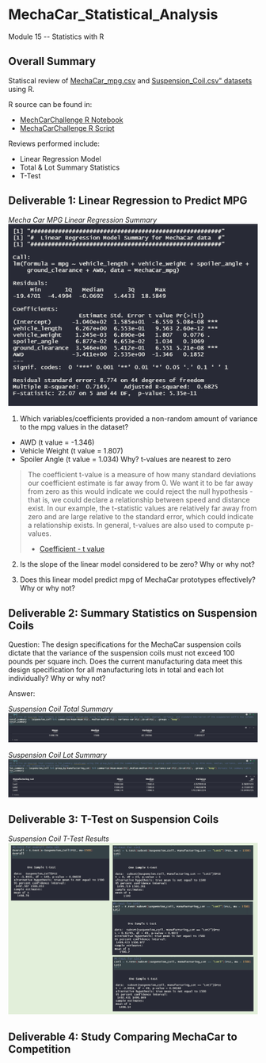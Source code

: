 # MechaCar_Statistical_Analysis
Module 15 -- Statistics with R

## Overall Summary

Statiscal review of [MechaCar_mpg.csv](https://github.com/jt-schmidt/MechaCar_Statistical_Analysis/blob/main/MechaCar_mpg.csv) and [Suspension_Coil.csv" datasets](https://github.com/jt-schmidt/MechaCar_Statistical_Analysis/blob/main/Suspension_Coil.csv) using R.

R source can be found in:
* [MechCarChallenge R Notebook](https://github.com/jt-schmidt/MechaCar_Statistical_Analysis/blob/main/MechaCarChallenge.Rmd)
* [MechaCarChallenge R Script](https://github.com/jt-schmidt/MechaCar_Statistical_Analysis/blob/main/MechaCarChallenge_Script.R)

Reviews performed include:
* Linear Regression Model
* Total & Lot Summary Statistics
* T-Test

## Deliverable 1:  Linear Regression to Predict MPG

*Mecha Car MPG Linear Regression Summary*  
![MechaCarMPG_LinearRegressionSummary](https://github.com/jt-schmidt/MechaCar_Statistical_Analysis/blob/main/MechaCarMPG_LinearRegressionSummary.PNG)

1. Which variables/coefficients provided a non-random amount of variance to the mpg values in the dataset?
* AWD (t value = -1.346)
* Vehicle Weight (t value = 1.807)
* Spoiler Angle (t value = 1.034)
Why?  t-values are nearest to zero


>The coefficient t-value is a measure of how many standard deviations our coefficient estimate is far away from 0. We want it to be far away from zero as this would indicate we could reject the null hypothesis - that is, we could declare a relationship between speed and distance exist. In our example, the t-statistic values are relatively far away from zero and are large relative to the standard error, which could indicate a relationship exists. In general, t-values are also used to compute p-values.
> - [Coefficient - t value](https://feliperego.github.io/blog/2015/10/23/Interpreting-Model-Output-In-R#)

2.  Is the slope of the linear model considered to be zero? Why or why not?

3.  Does this linear model predict mpg of MechaCar prototypes effectively? Why or why not?

## Deliverable 2:  Summary Statistics on Suspension Coils

Question:
The design specifications for the MechaCar suspension coils dictate that the variance of the suspension coils must not exceed 100 pounds per square inch. Does the current manufacturing data meet this design specification for all manufacturing lots in total and each lot individually? Why or why not?

Answer:

*Suspension Coil Total Summary*
![SuspensionCoil_TotalSummary](https://github.com/jt-schmidt/MechaCar_Statistical_Analysis/blob/main/SuspensionCoil_TotalSummary.PNG)

*Suspension Coil Lot Summary*
![SuspensionCoil_LotSummary](https://github.com/jt-schmidt/MechaCar_Statistical_Analysis/blob/main/SuspensionCoil_LotSummary.PNG)

## Deliverable 3:  T-Test on Suspension Coils

*Suspension Coil T-Test Results*
![SuspensionCoil_t-test](https://github.com/jt-schmidt/MechaCar_Statistical_Analysis/blob/main/SuspensionCoil_t-test.PNG)

## Deliverable 4:  Study Comparing MechaCar to Competition

